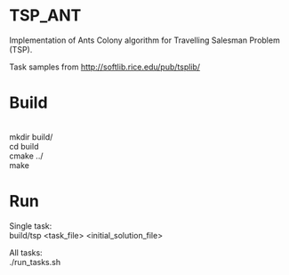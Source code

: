 # TSP_ANT
Implementation of Ants Colony algorithm for Travelling Salesman Problem (TSP).

Task samples from http://softlib.rice.edu/pub/tsplib/

# Build
<br>mkdir build/
<br>cd build
<br>cmake ../
<br>make

# Run
Single task:
<br>build/tsp <task_file> <initial_solution_file>

All tasks:
<br>./run_tasks.sh
